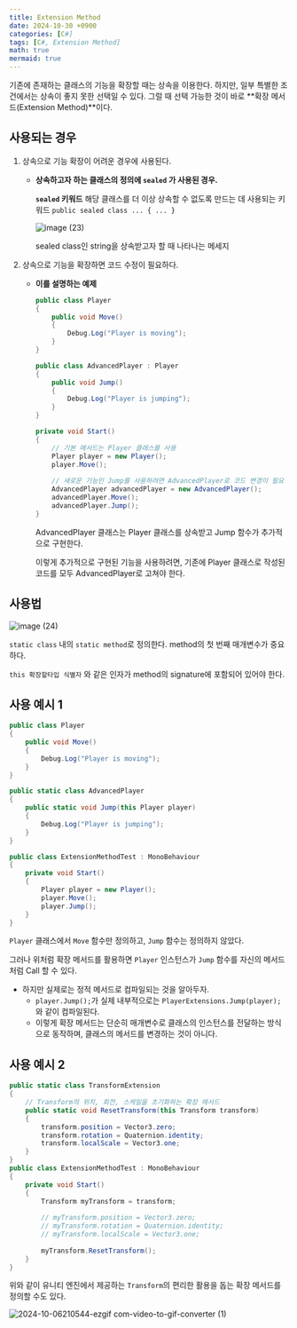 ```yaml
---
title: Extension Method
date: 2024-10-30 +0900
categories: [C#]
tags: [C#, Extension Method]
math: true
mermaid: true
---
```

기존에 존재하는 클래스의 기능을 확장할 때는 상속을 이용한다. 하지만, 일부 특별한 조건에서는 상속이 좋지 못한 선택일 수 있다. 그럴 때 선택 가능한 것이 바로 **확장 메서드(Extension Method)**이다.

## 사용되는 경우

1. 상속으로 기능 확장이 어려운 경우에 사용된다.
    - **상속하고자 하는 클래스의 정의에 `sealed` 가 사용된 경우.**
        
        **`sealed` 키워드** 
        해당 클래스를 더 이상 상속할 수 없도록 만드는 데 사용되는 키워드
        `public sealed class ... { ... }`  
        
        ![image (23)](https://github.com/user-attachments/assets/710791d1-8c5e-42f6-b454-fcd99c6645cc)
        
        sealed class인 string을 상속받고자 할 때 나타나는 메세지
        
2. 상속으로 기능을 확장하면 코드 수정이 필요하다.
    - **이를 설명하는 예제**
        
        ```csharp
        public class Player
        {
            public void Move()
            {
                Debug.Log("Player is moving");
            }
        }
        
        public class AdvancedPlayer : Player
        {
            public void Jump()
            {
                Debug.Log("Player is jumping");
            }
        }
        
        private void Start()
        {
            // 기본 메서드는 Player 클래스를 사용
            Player player = new Player();
            player.Move();
            
            // 새로운 기능인 Jump를 사용하려면 AdvancedPlayer로 코드 변경이 필요
            AdvancedPlayer advancedPlayer = new AdvancedPlayer();
            advancedPlayer.Move();
            advancedPlayer.Jump();
        }
        ```
        
        AdvancedPlayer 클래스는 Player 클래스를 상속받고 Jump 함수가 추가적으로 구현한다.
        
        이렇게 추가적으로 구현된 기능을 사용하려면, 기존에 Player 클래스로 작성된 코드를 모두 AdvancedPlayer로 고쳐야 한다. 
        

## 사용법

![image (24)](https://github.com/user-attachments/assets/54551acb-2e70-4425-b7e3-89e98ee2f798)

`static class` 내의 `static method`로 정의한다. method의 첫 번째 매개변수가 중요하다.

`this 확장할타입 식별자` 와 같은 인자가 method의 signature에 포함되어 있어야 한다.

## 사용 예시 1

```csharp
public class Player
{
    public void Move()
    {
        Debug.Log("Player is moving");
    }
}

public static class AdvancedPlayer
{
    public static void Jump(this Player player)
    {
        Debug.Log("Player is jumping");
    }
}

public class ExtensionMethodTest : MonoBehaviour
{
    private void Start()
    {
        Player player = new Player();
        player.Move();
        player.Jump();
    }
}
```

`Player` 클래스에서 `Move` 함수만 정의하고, `Jump` 함수는 정의하지 않았다.

그러나 위처럼 확장 메서드를 활용하면 `Player` 인스턴스가 `Jump` 함수를 자신의 메서드처럼 Call 할 수 있다. 

- 하지만 실제로는 정적 메서드로 컴파일되는 것을 알아두자.
    - `player.Jump();`가 실제 내부적으로는 `PlayerExtensions.Jump(player);` 와 같이 컴파일된다.
    - 이렇게 확장 메서드는 단순히 매개변수로 클래스의 인스턴스를 전달하는 방식으로 동작하며, 클래스의 메서드를 변경하는 것이 아니다.

## 사용 예시 2

```csharp
public static class TransformExtension
{
    // Transform의 위치, 회전, 스케일을 초기화하는 확장 메서드
    public static void ResetTransform(this Transform transform)
    {
        transform.position = Vector3.zero;
        transform.rotation = Quaternion.identity;
        transform.localScale = Vector3.one;
    }
}
public class ExtensionMethodTest : MonoBehaviour
{
    private void Start()
    {
        Transform myTransform = transform;
        
        // myTransform.position = Vector3.zero;
        // myTransform.rotation = Quaternion.identity;
        // myTransform.localScale = Vector3.one;
        
        myTransform.ResetTransform();
    }
}
```

위와 같이 유니티 엔진에서 제공하는 `Transform`의 편리한 활용을 돕는 확장 메서드를 정의할 수도 있다. 

![2024-10-06210544-ezgif com-video-to-gif-converter (1)](https://github.com/user-attachments/assets/4ea19f4f-0931-4cb1-ba5e-ec00dd30f738)